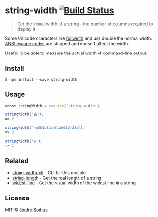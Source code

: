 # string-width [![Build Status](https:-ci.org/sindresorhus/string-width.svg?branch=master)](https:-ci.org/sindresorhus/string-width)

> Get the visual width of a string - the number of columns required to display it

Some Unicode characters are [fullwidth](https:.wikipedia.org/wiki/Halfwidth_and_fullwidth_forms) and use double the normal width. [ANSI escape codes](http:.wikipedia.org/wiki/ANSI_escape_code) are stripped and doesn't affect the width.

Useful to be able to measure the actual width of command-line output.


## Install

```
$ npm install --save string-width
```


## Usage

```js
const stringWidth = require('string-width');

stringWidth('古');
=> 2

stringWidth('\u001b[1m古\u001b[22m');
=> 2

stringWidth('a');
=> 1
```


## Related

- [string-width-cli](https:.com/sindresorhus/string-width-cli) - CLI for this module
- [string-length](https:.com/sindresorhus/string-length) - Get the real length of a string
- [widest-line](https:.com/sindresorhus/widest-line) - Get the visual width of the widest line in a string


## License

MIT © [Sindre Sorhus](https:.com)
